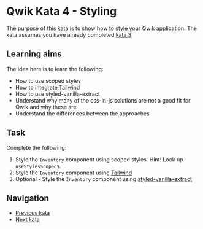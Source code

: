 # Qwik Kata 4 - Styling

The purpose of this kata is to show how to style your Qwik application. The kata assumes you have already completed [kata 3](kata-03.md).

## Learning aims

The idea here is to learn the following:

* How to use scoped styles
* How to integrate Tailwind
* How to use styled-vanilla-extract
* Understand why many of the css-in-js solutions are not a good fit for Qwik and why these are
* Understand the differences between the approaches

## Task

Complete the following:

1. Style the `Inventory` component using scoped styles. Hint: Look up `useStylesScoped$`.
2. Style the `Inventory` component using [Tailwind](https://qwik.builder.io/docs/integrations/tailwind/)
3. Optional - Style the `Inventory` component using [styled-vanilla-extract](https://qwik.builder.io/docs/integrations/styled-vanilla-extract/)

## Navigation

* [Previous kata](./kata-03.md)
* [Next kata](./kata-05.md)

